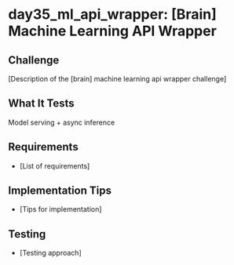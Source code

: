 # day35_ml_api_wrapper: [Brain] Machine Learning API Wrapper

## Challenge
[Description of the [brain] machine learning api wrapper challenge]

## What It Tests
Model serving + async inference

## Requirements
- [List of requirements]

## Implementation Tips
- [Tips for implementation]

## Testing
- [Testing approach]
